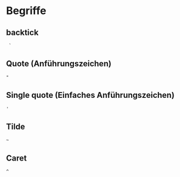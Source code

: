 # Begriffe

## backtick
```
 `
```

## Quote (Anführungszeichen)
`"`

## Single quote (Einfaches Anführungszeichen)
`'`

## Tilde
`~`

## Caret
`^`
